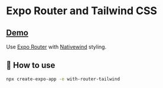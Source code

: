 # Expo Router and Tailwind CSS
## [Demo](https://youtu.be/nQqvWZFNH3k)

Use [Expo Router](https://docs.expo.dev/router/introduction/) with [Nativewind](https://www.nativewind.dev/v4/overview/) styling.

## 🚀 How to use

```sh
npx create-expo-app -e with-router-tailwind
```
